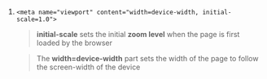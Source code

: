 1. `<meta name="viewport" content="width=device-width, initial-scale=1.0">`

   > **initial-scale** sets the initial **zoom level** when the page is first loaded by the browser

   > The **width=device-width** part sets the width of the page to follow the screen-width of the device
